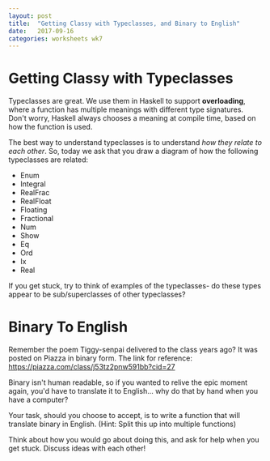 ```yaml
---
layout: post
title:  "Getting Classy with Typeclasses, and Binary to English"
date:   2017-09-16
categories: worksheets wk7
---
```


# Getting Classy with Typeclasses
Typeclasses are great. We use them in Haskell to support **overloading**, where a function has multiple meanings with different type signatures. Don't worry, Haskell always chooses a meaning at compile time, based on how the function is used.

The best way to understand typeclasses is to understand *how they relate to each other*. So, today we ask that you draw a diagram of how the following typeclasses are related:

- Enum
- Integral
- RealFrac
- RealFloat
- Floating
- Fractional
- Num
- Show
- Eq
- Ord
- Ix
- Real

If you get stuck, try to think of examples of the typeclasses- do these types appear to be sub/superclasses of other typeclasses?


# Binary To English

Remember the poem Tiggy-senpai delivered to the class years ago? It was posted on Piazza in binary form. 
The link for reference:
https://piazza.com/class/j53tz2pnw591bb?cid=27

Binary isn't human readable, so if you wanted to relive the epic moment again, you'd have to translate it to English... 
why do that by hand when you have a computer?

Your task, should you choose to accept, is to write a function that will translate binary in English. 
(Hint: Split this up into multiple functions)

Think about how you would go about doing this, and ask for help when you get stuck. Discuss ideas with each other!
